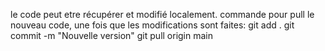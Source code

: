 le code peut etre récupérer et modifié localement.
commande pour pull le nouveau code, une fois que les modifications sont faites: 
git add .
git commit -m "Nouvelle version"
git pull origin main

